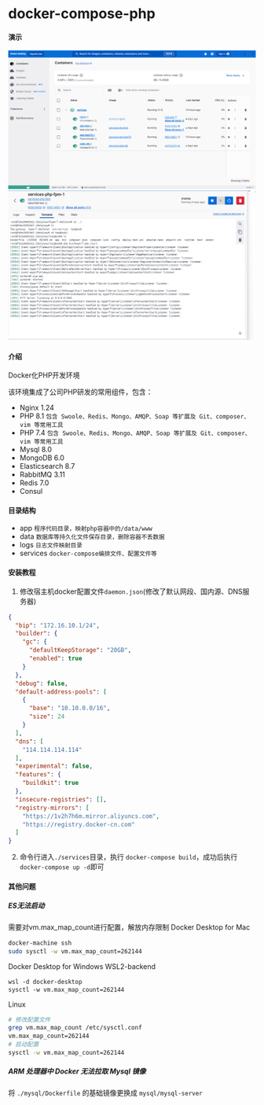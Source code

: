 # docker-compose-php

#### 演示

![示例图片](img1.png)
![示例图片](img2.png)

#### 介绍
Docker化PHP开发环境

该环境集成了公司PHP研发的常用组件，包含：
- Nginx 1.24
- PHP 8.1 `包含 Swoole、Redis、Mongo、AMQP、Soap 等扩展及 Git、composer、vim 等常用工具`
- PHP 7.4 `包含 Swoole、Redis、Mongo、AMQP、Soap 等扩展及 Git、composer、vim 等常用工具`
- Mysql 8.0
- MongoDB 6.0
- Elasticsearch 8.7
- RabbitMQ 3.11
- Redis 7.0
- Consul

#### 目录结构
- app `程序代码目录，映射php容器中的/data/www`
- data `数据库等持久化文件保存目录，删除容器不丢数据`
- logs `日志文件映射目录`
- services `docker-compose编排文件、配置文件等`


#### 安装教程
1. 修改宿主机docker配置文件`daemon.json`(修改了默认网段、国内源、DNS服务器)
```JSON
{
  "bip": "172.16.10.1/24",
  "builder": {
    "gc": {
      "defaultKeepStorage": "20GB",
      "enabled": true
    }
  },
  "debug": false,
  "default-address-pools": [
    {
      "base": "10.10.0.0/16",
      "size": 24
    }
  ],
  "dns": [
    "114.114.114.114"
  ],
  "experimental": false,
  "features": {
    "buildkit": true
  },
  "insecure-registries": [],
  "registry-mirrors": [
    "https://1v2h7h6m.mirror.aliyuncs.com",
    "https://registry.docker-cn.com"
  ]
}
```

2. 命令行进入`./services`目录，执行 `docker-compose build`，成功后执行`docker-compose up -d`即可

#### 其他问题
##### ES无法启动
需要对vm.max_map_count进行配置，解放内存限制
Docker Desktop for Mac
```bash
docker-machine ssh
sudo sysctl -w vm.max_map_count=262144
```

Docker Desktop for Windows WSL2-backend
```shell
wsl -d docker-desktop
sysctl -w vm.max_map_count=262144
```

Linux
```bash
# 修改配置文件
grep vm.max_map_count /etc/sysctl.conf
vm.max_map_count=262144
# 启动配置
sysctl -w vm.max_map_count=262144
```

##### ARM 处理器中 Docker 无法拉取 Mysql 镜像
将 `./mysql/Dockerfile` 的基础镜像更换成 `mysql/mysql-server`